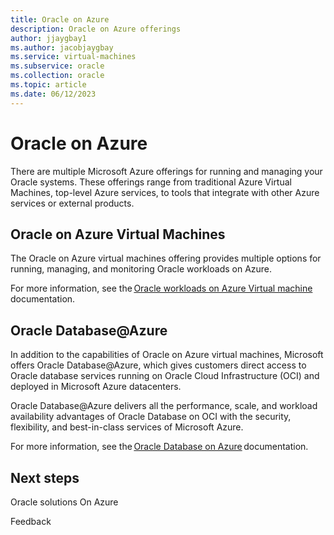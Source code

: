 ```yaml
---
title: Oracle on Azure
description: Oracle on Azure offerings 
author: jjaygbay1
ms.author: jacobjaygbay
ms.service: virtual-machines
ms.subservice: oracle
ms.collection: oracle
ms.topic: article
ms.date: 06/12/2023
---
```


# Oracle on Azure

There are multiple Microsoft Azure offerings for running and managing your Oracle systems. These offerings range from traditional Azure Virtual Machines, top-level Azure services, to tools that integrate with other Azure services or external products. 

## Oracle on Azure Virtual Machines 

The Oracle on Azure virtual machines offering provides multiple options for running, managing, and monitoring Oracle workloads on Azure.  

For more information, see the [Oracle workloads on Azure Virtual machine](oracle-overview.md) documentation. 

## Oracle Database@Azure

In addition to the capabilities of Oracle on Azure virtual machines, Microsoft offers Oracle Database@Azure, which gives customers direct access to Oracle database services running on Oracle Cloud Infrastructure (OCI) and deployed in Microsoft Azure datacenters.  

Oracle Database@Azure delivers all the performance, scale, and workload availability advantages of Oracle Database on OCI with the security, flexibility, and best-in-class services of Microsoft Azure.  

For more information, see the [Oracle Database on Azure](database-overview.md) documentation. 

## Next steps 

Oracle solutions On Azure 

Feedback 